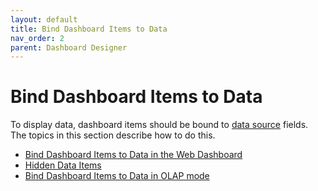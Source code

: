 ```yaml
---
layout: default
title: Bind Dashboard Items to Data
nav_order: 2
parent: Dashboard Designer
---
```

# Bind Dashboard Items to Data
To display data, dashboard items should be bound to [data source](provide-data.md) fields. The topics in this section describe how to do this.
* [Bind Dashboard Items to Data in the Web Dashboard](bind-dashboard-items-to-data/bind-dashboard-items-to-data-in-the-web-dashboard.md)
* [Hidden Data Items](bind-dashboard-items-to-data/hidden-data-items.md)
* [Bind Dashboard Items to Data in OLAP mode](bind-dashboard-items-to-data/bind-dashboard-items-to-data-in-olap-mode.md)